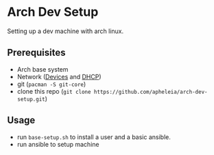 # Arch Dev Setup

Setting up a dev machine with arch linux.

## Prerequisites

- Arch base system
- Network ([Devices](https://wiki.archlinux.org/index.php/Network_configuration#Device_names) and [DHCP](https://wiki.archlinux.org/index.php/Systemd-networkd#Basic_DHCP_network))
- git (`pacman -S git-core`)
- clone this repo (`git clone https://github.com/apheleia/arch-dev-setup.git`)

## Usage

- run `base-setup.sh` to install a user and a basic ansible.
- run ansible to setup machine
